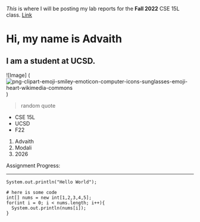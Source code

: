 *This* is where I will be posting my lab reports for the **Fall 2022** CSE 15L class. [Link](https://github.com)
# Hi, my name is Advaith
## I am a student at UCSD.
![Image] (![png-clipart-emoji-smiley-emoticon-computer-icons-sunglasses-emoji-heart-wikimedia-commons](https://user-images.githubusercontent.com/80607809/191866556-5d0fa9fc-34f4-48e4-a17d-4c7d35cc3349.png)
)

> random quote 

* CSE 15L
* UCSD
* F22

1. Advaith
2. Modali
3. 2026

Assignment Progress:

---

`System.out.println("Hello World");`

```
# here is some code
int[] nums = new int[1,2,3,4,5];
for(int i = 0; i < nums.length; i++){
  System.out.println(nums[i]);
}

```
